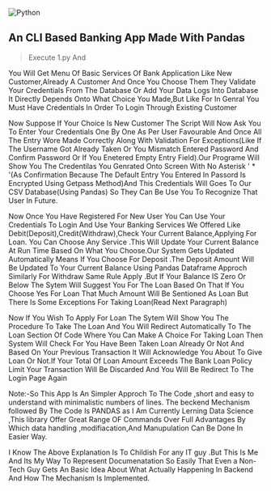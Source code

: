 ![Python](https://miro.medium.com/max/2000/1*DID7M5LN6--mf7sXAKVZ-g.png)
## An CLI Based Banking App Made With Pandas 

>Execute 1.py And

You Will Get Menu Of Basic Services Of Bank Application Like New Customer,Already A Customer And Once You Choose Them They Validate Your Credentials From The Database Or Add Your Data Logs Into Database It Directly Depends Onto What Choice You Made,But Like For In Genral You Must Have Credentials In Order To Login Through Existing Customer

Now Suppose If Your Choice Is New Customer The Script Will Now Ask You To Enter Your Credentials One By One As Per User Favourable And Once All The Entry Wore Made Correctly Along With Validation For Exceptions(Like If The Username Got Already Taken Or You Mismatch Entered Password And Confirm Password Or If You Enetered Empty Entry Field).Our Programe Will Show You The Credentilas You Genrated Onto Screen With No Asterisk ' * '(As Confirmation Because The Default Entry You Entered In Passord Is Encrypted Using Getpass Method)And This Credentials Will Goes To Our CSV Database(Using Pandas) So They Can Be Use You To Recognize That User In Future.

Now Once You Have Registered For New User You Can Use Your Credentials To Login And Use Your Banking Services We Offered Like Debit(Deposit),Credit(Withdraw),Check Your Current Balance,Applying For Loan. You Can Choose Any Service .This Will Update Your Current Balance At Run Time Based On What You Choose.Our System Gets Updated Automatically Means If You Choose For Deposit .The Deposit Amount Will Be Updated To Your Current Balance Using Pandas Dataframe Approch Similarly For Withdraw Same Rule Apply .But If Your Balance IS Zero Or Below The Sytem Will Suggest You For The Loan Based On That If You Choose Yes For Loan That Much Amount Will Be Sentioned As Loan But There Is Some Exceptions For Taking Loan(Read Next Paragraph)

Now If You Wish To Apply For Loan The Sytem Will Show You The Procedure To Take The Loan And You Will Redirect Automatically To The Loan Section Of Code Where You Can Make A Choice For Taking Loan Then System Will Check For You Have Been Taken Loan Already Or Not And Based On Your Previous Transaction It Will Acknowledge You About To Give Loan Or Not.If Your Total Of Loan Amount Exceeds The Bank Loan Policy Limit Your Transaction Will Be Discarded And You Will Be Redirect To The Login Page Again

Note:-So This App Is An Simpler Approch To The Code ,short and easy to understand with minimalistic numbers of lines. The beckend Mechanism followed By The Code Is PANDAS as I Am Currently Lerning Data Science ,This library Offer Great Range OF Commands Over Full Advantages By Which data handling ,modifiacation,And Manupulation Can Be Done In Easier Way.

I Know The Above Explanation Is To Childish For any IT guy .But This Is Me And Its My Way To Represent Documenatation So Easily That Even a Non-Tech Guy Gets An Basic Idea About What Actually Happening In Backend And How The Mechanism Is Implemented.
